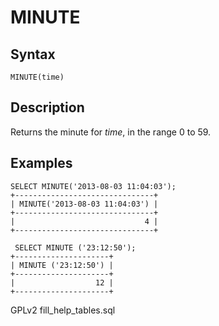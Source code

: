 
# MINUTE

## Syntax


```
MINUTE(time)
```

## Description


Returns the minute for *time*, in the range 0 to 59.


## Examples


```
SELECT MINUTE('2013-08-03 11:04:03');
+-------------------------------+
| MINUTE('2013-08-03 11:04:03') |
+-------------------------------+
|                             4 |
+-------------------------------+

 SELECT MINUTE ('23:12:50');
+---------------------+
| MINUTE ('23:12:50') |
+---------------------+
|                  12 |
+---------------------+
```


GPLv2 fill_help_tables.sql

